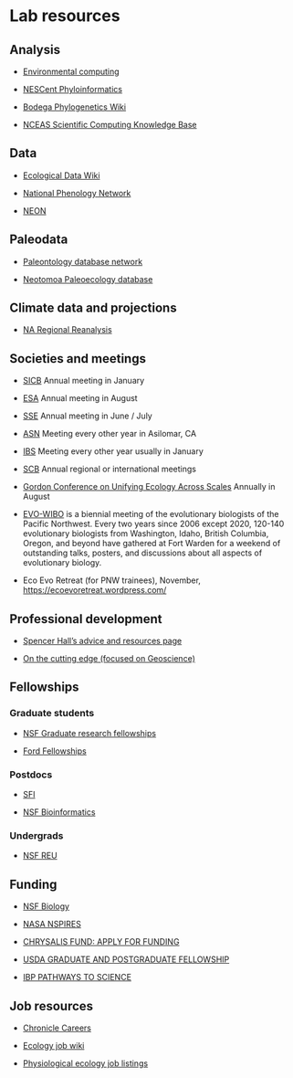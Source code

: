 # Lab resources

## Analysis
* [Environmental computing](http://environmentalcomputing.net/)

* [NESCent Phyloinformatics](https://informatics.nescent.org/wiki/Main_Page)

* [Bodega Phylogenetics Wiki](http://treethinkers.org/)

* [NCEAS Scientific Computing Knowledge Base](https://www.nceas.ucsb.edu/scicomp-support-for-working-groups)

## Data
* [Ecological Data Wiki](https://ecologicaldata.org/)

* [National Phenology Network](https://www.usanpn.org/)

* [NEON](https://www.neonscience.org/)

## Paleodata
* [Paleontology database network](https://ucmp.berkeley.edu/pdn/)

* [Neotomoa Paleoecology database](https://www.neotomadb.org/)

## Climate data and projections
* [NA Regional Reanalysis](https://www.emc.ncep.noaa.gov/mmb/rreanl/)

## Societies and meetings
* [SICB](http://www.sicb.org/) Annual meeting in January

* [ESA](https://www.esa.org/) Annual meeting in August

* [SSE](http://www.evolutionsociety.org/) Annual meeting in June / July

* [ASN](https://www.amnat.org/home.html) Meeting every other year in Asilomar, CA

* [IBS](https://www.biogeography.org/) Meeting every other year usually in January

* [SCB](https://conbio.org/) Annual regional or international meetings

* [Gordon Conference on Unifying Ecology Across Scales](https://www.grc.org/unifying-ecology-across-scales-conference/) Annually in August

* [EVO-WIBO](https://www.zoology.ubc.ca/evo-wibo/) is a biennial meeting of the evolutionary biologists of the Pacific Northwest. Every two years since 2006 except 2020, 120-140 evolutionary biologists from Washington, Idaho, British Columbia, Oregon, and beyond have gathered at Fort Warden for a weekend of outstanding talks, posters, and discussions about all aspects of evolutionary biology.
  
* Eco Evo Retreat (for PNW trainees), November, https://ecoevoretreat.wordpress.com/ 

## Professional development
* [Spencer Hall’s advice and resources page](https://halllab2.sitehost.iu.edu/grad-student-resources.html)

* [On the cutting edge (focused on Geoscience)](https://serc.carleton.edu/NAGTWorkshops/index.html)

## Fellowships
### Graduate students
* [NSF Graduate research fellowships](http://www.nsfgrfp.org/)

* [Ford Fellowships](https://sites.nationalacademies.org/pga/FordFellowships/index.htm)

### Postdocs
* [SFI](https://www.santafe.edu/research/fellowships)

* [NSF Bioinformatics](https://www.nsf.gov/funding/pgm_summ.jsp?pims_id=503622)

### Undergrads
* [NSF REU](https://www.nsf.gov/crssprgm/reu/list_result.jsp?unitid=5047)

## Funding
* [NSF Biology](https://www.nsf.gov/dir/index.jsp?org=BIO)
  
* [NASA NSPIRES](https://nspires.nasaprs.com/external/)
 
* [CHRYSALIS FUND: APPLY FOR FUNDING](https://entsoc.org/support/chrysalis-fund/apply)
  
* [USDA GRADUATE AND POSTGRADUATE FELLOWSHIP](https://www.nifa.usda.gov/grants/funding-opportunities/national-needs-graduate-postgraduate-fellowship-grants-program-funding-opportunity)
  
* [IBP PATHWAYS TO SCIENCE](https://pathwaystoscience.org/Grad.aspx)
 

## Job resources
* [Chronicle Careers](https://chroniclevitae.com/job_search/)

* [Ecology job wiki](https://docs.google.com/spreadsheets/d/1yLm9LhXNKL0YTV6M1lHsNRvypnWI0RRi613s6z494FE/edit#gid=1022369394)

* [Physiological ecology job listings](http://esa-ecophys.org/)
